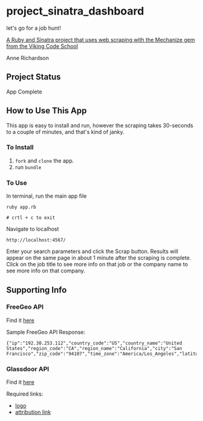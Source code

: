 # project_sinatra_dashboard
let's go for a job hunt!

[A Ruby and Sinatra project that uses web scraping with the Mechanize gem from the Viking Code School](http://www.vikingcodeschool.com)


Anne Richardson

## Project Status

App Complete

## How to Use This App

This app is easy to install and run, however the scraping takes 30-seconds to a couple of minutes, and that's kind of janky.

### To Install

1. `fork` and `clone` the app.
2. run `bundle`

### To Use

In terminal, run the main app file
```
ruby app.rb

# crtl + c to exit
```

Navigate to localhost
```
http://localhost:4567/
```

Enter your search parameters and click the Scrap button. Results will appear on the same page in about 1 minute after the scraping is complete. Click on the job title to see more info on that job or the company name to see more info on that company.

## Supporting Info

### FreeGeo API

Find it [here](http://freegeoip.net/)

Sample FreeGeo API Response:

```
{"ip":"192.30.253.112","country_code":"US","country_name":"United States","region_code":"CA","region_name":"California","city":"San Francisco","zip_code":"94107","time_zone":"America/Los_Angeles","latitude":37.7697,"longitude":-122.3933,"metro_code":807}
```

### Glassdoor API

Find it [here](https://www.glassdoor.com/developer/index.htm)

Required links:

- [logo](http://static.glassdoor.com/static/img/widget/gd-logo-80.png)
- [attribution link](https://www.glassdoor.com/Reviews/index.htm)

